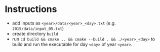 # Instructions
- add inputs as `<year>/data/<year>_<day>.txt` (e.g. `2015/data/input_05.txt`)
- create directory `build`
- run `cd build && cmake .. && cmake --build . && ./<year>_<day>` to build and run the executable for day `<day>` of year `<year>`. 
